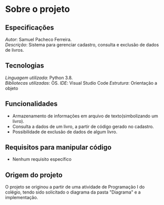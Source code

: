 # Sobre o projeto

## Especificações
*Autor*: Samuel Pacheco Ferreira.    
*Descrição*: Sistema para gerenciar cadastro, consulta e exclusão de dados de livros. 

## Tecnologias
*Linguagem utilizada*: Python 3.8.  
*Bibliotecas utilizadas*: OS. 
*IDE*: Visual Studio Code
*Estrutura*: Orientação a objeto

## Funcionalidades
* Armazenamento de informações em arquivo de texto(simbolizando um livro).
* Consulta a dados de um livro, a partir de código gerado no cadastro.
* Possibilidade de exclusão de dados de algum livro.

## Requisitos para manipular código
* Nenhum requisito específico

## Origem do projeto
  O projeto se originou a partir de uma atividade de Programação I do colégio,
  tendo sido solicitado o diagrama da pasta "Diagrama" e a implementação.

